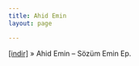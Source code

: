 ```yaml
---
title: Ahid Emin
layout: page

---
```

<a href="https://cloud.mail.ru/public/e0880d4672b5/Ahid%20Emin%20-%20S%C3%B6z%C3%BCm%20Emin%20EP" target="_blank">[indir]</a>  »  Ahid Emin &#8211; Sözüm Emin Ep.